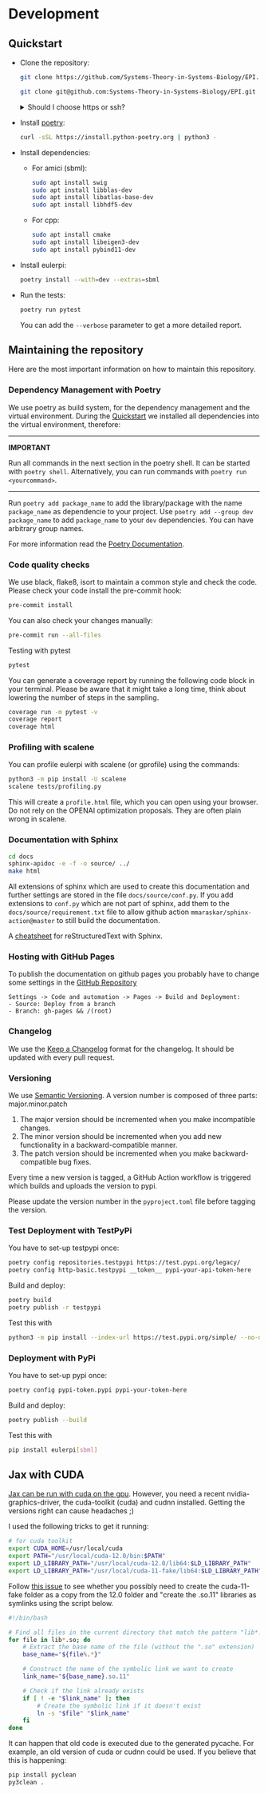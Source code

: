 # Development

## Quickstart

- Clone the repository:

  ```bash
  git clone https://github.com/Systems-Theory-in-Systems-Biology/EPI.git
  ```

  ```bash
  git clone git@github.com:Systems-Theory-in-Systems-Biology/EPI.git
  ```

  <details>
  <summary>Should I choose https or ssh?</summary>
  You can clone the repository over https or ssh. Use https if you only want to obtain the code. Use ssh if you are a registered as developer on the repository and want to push changes to the code base. If you want to contribute to the project but are not a registered developer, create a fork of the project first. In this case, you have to clone your fork, not this repository. </details>

- Install [poetry](https://python-poetry.org/docs/):
  
  ```bash
  curl -sSL https://install.python-poetry.org | python3 -
  ```
  
- Install dependencies:
  
  - For amici (sbml):

    ```bash
    sudo apt install swig
    sudo apt install libblas-dev
    sudo apt install libatlas-base-dev
    sudo apt install libhdf5-dev
    ```
  
  - For cpp:

    ```bash
    sudo apt install cmake
    sudo apt install libeigen3-dev
    sudo apt install pybind11-dev
    ```

- Install eulerpi:

  ```bash
  poetry install --with=dev --extras=sbml
  ```

- Run the tests:

  ```bash
  poetry run pytest
  ```

  You can add the ```--verbose``` parameter to get a more detailed report.

## Maintaining the repository

Here are the most important information on how to maintain this repository.

### Dependency Management with Poetry

We use poetry as build system, for the dependency management and the virtual environment. During the [Quickstart](#quickstart) we installed all dependencies into the virtual environment, therefore:

---
**IMPORTANT**

Run all commands in the next section in the poetry shell. It can be started with `poetry shell`. Alternatively, you can run commands with `poetry run <yourcommand>`.

---

Run ```poetry add package_name``` to add the library/package with the name ```package_name``` as dependencie to your project. Use ```poetry add --group dev package_name``` to add ```package_name``` to your ```dev``` dependencies. You can have arbitrary group names.
  
For more information read the [Poetry Documentation](https://python-poetry.org/docs/basic-usage/#initialising-a-pre-existing-project).

### Code quality checks

We use black, flake8, isort to maintain a common style and check the code. Please check your code install the pre-commit hook:

  ``` bash
  pre-commit install
  ```

  You can also check your changes manually:

  ``` bash
  pre-commit run --all-files
  ```

Testing with pytest

```bash
pytest
```

You can generate a coverage report by running the following code block in your terminal. Please be aware that it might take a long time, think about lowering the number of steps in the sampling.

```bash
coverage run -m pytest -v
coverage report
coverage html
```

### Profiling with scalene

You can profile eulerpi with scalene (or gprofile) using the commands:

```bash
python3 -m pip install -U scalene
scalene tests/profiling.py
```

This will create a `profile.html` file, which you can open using your browser. Do not rely on the OPENAI optimization proposals. They are often plain wrong in scalene.

<!-- TODO: Add a docker development environment -->
<!-- - **Working with docker**:

  ```bash
  curl https://raw.githubusercontent.com/nektos/act/master/install.sh | sudo bash
  sudo service docker start
  sudo docker run hello-world
  sudo service docker stop
  ``` -->

### Documentation with Sphinx

``` bash
cd docs
sphinx-apidoc -e -f -o source/ ../
make html
```

All extensions of sphinx which are used to create this documentation and further settings are stored in the file `docs/source/conf.py`.
If you add extensions to `conf.py` which are not part of sphinx, add them to the `docs/source/requirement.txt` file to allow github action `mmaraskar/sphinx-action@master` to still build the documentation.

A [cheatsheet](https://docs.typo3.org/m/typo3/docs-how-to-document/main/en-us/WritingReST/CheatSheet.html) for reStructuredText with Sphinx.

### Hosting with GitHub Pages

To publish the documentation on github pages you probably have to change some settings in the [GitHub Repository](https://github.com/Systems-Theory-in-Systems-Biology/EPI)

``` text
Settings -> Code and automation -> Pages -> Build and Deployment:
- Source: Deploy from a branch
- Branch: gh-pages && /(root)
```

### Changelog

We use the [Keep a Changelog](https://keepachangelog.com/en/1.0.0/) format for the changelog. It should be updated with every pull request.

### Versioning

We use [Semantic Versioning](https://semver.org/). A version number is composed of three parts: major.minor.patch

1. The major version should be incremented when you make incompatible changes.
2. The minor version should be incremented when you add new functionality in a backward-compatible manner.
3. The patch version should be incremented when you make backward-compatible bug fixes.

Every time a new version is tagged, a GitHub Action workflow is triggered which builds and uploads the version to pypi.

Please update the version number in the `pyproject.toml` file before tagging the version.

### Test Deployment with TestPyPi

You have to set-up testpypi once:

```bash
poetry config repositories.testpypi https://test.pypi.org/legacy/
poetry config http-basic.testpypi __token__ pypi-your-api-token-here
```

Build and deploy:

```bash
poetry build
poetry publish -r testpypi
```

Test this with

```bash
python3 -m pip install --index-url https://test.pypi.org/simple/ --no-deps eulerpi
```

### Deployment with PyPi
  
You have to set-up pypi once:

```bash
poetry config pypi-token.pypi pypi-your-token-here
```

Build and deploy:

```bash
poetry publish --build
```

Test this with

```bash
pip install eulerpi[sbml]
```

## Jax with CUDA

[Jax can be run with cuda on the gpu](https://github.com/google/jax#pip-installation-gpu-cuda). However, you need a recent nvidia-graphics-driver, the cuda-toolkit (cuda) and cudnn installed. Getting the versions right can cause headaches ;)

I used the following tricks to get it running:

```bash
# for cuda toolkit
export CUDA_HOME=/usr/local/cuda
export PATH="/usr/local/cuda-12.0/bin:$PATH"
export LD_LIBRARY_PATH="/usr/local/cuda-12.0/lib64:$LD_LIBRARY_PATH"
export LD_LIBRARY_PATH="/usr/local/cuda-11-fake/lib64:$LD_LIBRARY_PATH"
```

Follow [this issue](https://github.com/google/jax/issues/13637) to see whether you possibly need to create the cuda-11-fake folder as a copy from the 12.0 folder and "create the .so.11" libraries as symlinks using the script below.

```bash
#!/bin/bash

# Find all files in the current directory that match the pattern "lib*.so"
for file in lib*.so; do
    # Extract the base name of the file (without the ".so" extension)
    base_name="${file%.*}"

    # Construct the name of the symbolic link we want to create
    link_name="${base_name}.so.11"

    # Check if the link already exists
    if [ ! -e "$link_name" ]; then
        # Create the symbolic link if it doesn't exist
        ln -s "$file" "$link_name"
    fi
done
```

It can happen that old code is executed due to the generated pycache. For example, an old version of cuda or cudnn could be used. If you believe that this is happening:

```bash
pip install pyclean
py3clean .
```
